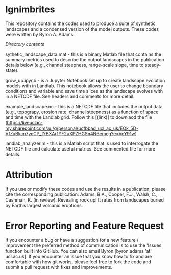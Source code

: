# Ignimbrites
This repository contains the codes used to produce a suite of synthetic landscapes and a condensed version of the model outputs. These codes were written by Byron A. Adams. 

*Directory contents*

sythetic_landscape_data.mat - this is a binary Matlab file that contains the summary metrics used to describe the output landscapes in the publication details below (e.g., channel steepness, range-scale slope, time to steady-state).
  
grow_up.ipynb - is a Jupyter Notebook set up to create landscape evolution models with in Landlab. This notebook allows the user to change boundary conditions and variable and save time slices as the landscape evolves with in a NETCDF file. See headers and comments for more detail.
  
example_landscape.nc - this is a NETCDF file that includes the output data (e.g., topograpy, erosion rate, channel steepness) as a function of space and time with the Landlab grid. Follow this [(link)] to downlaod the file (https://liveuclac-my.sharepoint.com/:u:/g/personal/ucfbbad_ucl_ac_uk/EQk_5D-VfZxBkcn7ycCP_IYBXAr1YF2uXPZHGSn4N6emeg?e=VeY91w)

landlab_analyzer.m - this is a Matlab script that is used to interrogate the NETCDF file and calculate useful matrics. See commented file for more details.
  
# Attribution
If you use or modify these codes and use the results in a publication, please cite the corresponding publication: Adams, B.A., Cooper, F.J., Walsh, C., Cashman, K. (in review). Revealing rock uplift rates from landscapes buried by Earth’s largest volcanic eruptions.

# Error Reporting and Feature Request
If you encounter a bug or have a suggestion for a new feature / improvement the preferred method of communication is to use the 'Issues' function built into GitHub. You can also email Byron [byron.adams 'at' ucl.ac.uk]. If you encounter an issue that you know how to fix and are comfortable with how git works, please feel free to fork the code and submit a pull request with fixes and improvements.
